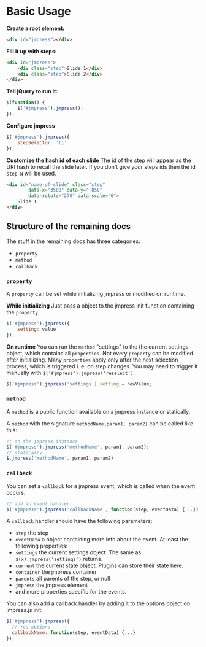# Basic Usage

**Create a root element:**

``` html
<div id="jmpress"></div>
```

**Fill it up with steps:**

``` html
<div id="jmpress">
	<div class="step">Slide 1</div>
	<div class="step">Slide 2</div>
</div>
```

**Tell jQuery to run it:**

``` javascript
$(function() {
	$('#jmpress').jmpress();
});
```

**Configure jmpress**

``` javascript
$('#jmpress').jmpress({
	stepSelector: 'li'
});
```

**Customize the hash id of each slide**
The id of the step will appear as the URI hash to recall the slide later. If you don't give your steps ids then the id `step-N` will be used.

``` html
<div id="name-of-slide" class="step" 
		data-x="3500" data-y="-850" 
		data-rotate="270" data-scale="6">
	Slide 1
</div>
```

## Structure of the remaining docs

The stuff in the remaining docs has three categories:

* `property`
* `method`
* `callback`

### `property`

A `property` can be set while initializing jmpress or modified on runtime.

**While initializing**
Just pass a object to the jmpress init function containing the `property`

``` javascript
$('#jmpress').jmpress({
	setting: value
});
```

**On runtime**
You can run the `method` "settings" to the the current settings object, which contains all `properties`.
Not every `property` can be modified after initializing.
Many `properties` apply only after the next selection process, which is triggered i. e. on step changes.
You may need to trigger it manually with `$('#jmpress').jmpress('reselect')`.

``` javascript
$('#jmpress').jmpress('settings').setting = newValue;
```

### `method`

A `method` is a public function available on a jmpress instance or statically.

A `method` with the signature `methodName(param1, param2)` can be called like this:

``` javascript
// on the jmpress instance
$('#jmpress').jmpress('methodName', param1, param2);
// statically
$.jmpress('methodName', param1, param2)
```

### `callback`

You can set a `callback` for a jmpress event, which is called when the event occurs.

``` javascript
// add an event handler
$('#jmpress').jmpress('callbackName', function(step, eventData) {...});
```

A `callback` handler should have the following parameters:

* `step` the step
* `eventData` a object containing more info about the event. At least the following properties:
 * `settings` the current settings object. The same as `$(x).jmpress('settings')` returns.
 * `current` the current state object. Plugins can store their state here.
 * `container` the jmpress container
 * `parents` all parents of the step, or null
 * `jmpress` the jmpress element
 * and more properties specific for the events.

You can also add a callback handler by adding it to the options object on jmpress.js init:

``` javascript
$('#jmpress').jmpress({
  // You options
  callbackName: function(step, eventData) {...}
});
```
